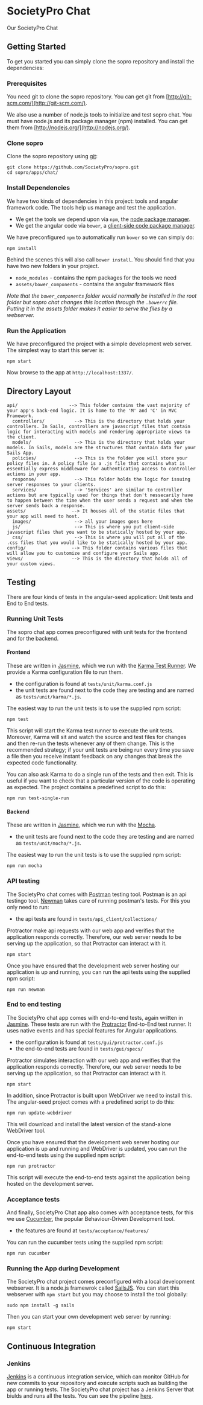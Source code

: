 # SocietyPro Chat

Our SocietyPro Chat


## Getting Started

To get you started you can simply clone the sopro repository and install the dependencies:

### Prerequisites

You need git to clone the sopro repository. You can get git from
[http://git-scm.com/](http://git-scm.com/).

We also use a number of node.js tools to initialize and test sopro chat. You must have node.js and
its package manager (npm) installed.  You can get them from [http://nodejs.org/](http://nodejs.org/).

### Clone sopro

Clone the sopro repository using [git][git]:

```
git clone https://github.com/SocietyPro/sopro.git
cd sopro/apps/chat/
```

### Install Dependencies

We have two kinds of dependencies in this project: tools and angular framework code.  The tools help
us manage and test the application.

* We get the tools we depend upon via `npm`, the [node package manager][npm].
* We get the angular code via `bower`, a [client-side code package manager][bower].

We have preconfigured `npm` to automatically run `bower` so we can simply do:

```
npm install
```

Behind the scenes this will also call `bower install`.  You should find that you have two new
folders in your project.

* `node_modules` - contains the npm packages for the tools we need
* `assets/bower_components` - contains the angular framework files

*Note that the `bower_components` folder would normally be installed in the root folder but
sopro chat changes this location through the `.bowerrc` file.  Putting it in the assets folder makes
it easier to serve the files by a webserver.*

### Run the Application

We have preconfigured the project with a simple development web server.  The simplest way to start
this server is:

```
npm start
```

Now browse to the app at `http://localhost:1337/`.



## Directory Layout

```
api/                   --> This folder contains the vast majority of your app's back-end logic. It is home to the 'M' and 'C' in MVC Framework.
  controllers/           --> This is the directory that holds your controllers. In Sails, controllers are javascript files that contain logic for interacting with models and rendering appropriate views to the client.
  models/                --> This is the directory that holds your models. In Sails, models are the structures that contain data for your Sails App.
  policies/              --> This is the folder you will store your policy files in. A policy file is a .js file that contains what is essentially express middleware for authenticating access to controller actions in your app.
  response/              --> This folder holds the logic for issuing server responses to your clients.
  services/              --> 'Services' are similar to controller actions but are typically used for things that don't nessecarily have to happen between the time when the user sends a request and when the server sends back a response.
assets/                 --> It houses all of the static files that your app will need to host.
  images/                --> all your images goes here
  js/                    --> This is where you put client-side javascript files that you want to be statically hosted by your app.
  css/                   --> This is where you will put all of the .css files that you would like to be statically hosted by your app.
config/                 --> This folder contains various files that will allow you to customize and configure your Sails app.
views/                  --> This is the directory that holds all of your custom views.
```

## Testing

There are four kinds of tests in the angular-seed application: Unit tests and End to End tests.

### Running Unit Tests

The sopro chat app comes preconfigured with unit tests for the frontend and for the backend.

#### Frontend

These are written in [Jasmine][jasmine], which we run with the [Karma Test Runner][karma]. We provide a Karma
configuration file to run them.

* the configuration is found at `tests/unit/karma.conf.js`
* the unit tests are found next to the code they are testing and are named as `tests/unit/karma/*.js`.

The easiest way to run the unit tests is to use the supplied npm script:

```
npm test
```

This script will start the Karma test runner to execute the unit tests. Moreover, Karma will sit and
watch the source and test files for changes and then re-run the tests whenever any of them change.
This is the recommended strategy; if your unit tests are being run every time you save a file then
you receive instant feedback on any changes that break the expected code functionality.

You can also ask Karma to do a single run of the tests and then exit.  This is useful if you want to
check that a particular version of the code is operating as expected.  The project contains a
predefined script to do this:

```
npm run test-single-run
```

#### Backend

These are written in [Jasmine][jasmine], which we run with the [Mocha][mocha]. 

* the unit tests are found next to the code they are testing and are named as `tests/unit/mocha/*.js`.

The easiest way to run the unit tests is to use the supplied npm script:

```
npm run mocha
```

### API testing

The SocietyPro chat comes with [Postman][postman] testing tool. Postman is an api testingo tool. [Newman][newman] takes care of running postman's tests. For this you only need to run:

* the api tests are found in `tests/api_client/collections/`

Protractor make api requests with our web app and verifies that the application responds
correctly. Therefore, our web server needs to be serving up the application, so that Protractor
can interact with it.

```
npm start
```

Once you have ensured that the development web server hosting our application is up and running, you can run the api tests using the supplied npm script:

```
npm run newman
```


### End to end testing

The SocietyPro chat app comes with end-to-end tests, again written in [Jasmine][jasmine]. These tests
are run with the [Protractor][protractor] End-to-End test runner.  It uses native events and has
special features for Angular applications.

* the configuration is found at `tests/gui/protractor.conf.js`
* the end-to-end tests are found in `tests/gui/specs/`

Protractor simulates interaction with our web app and verifies that the application responds
correctly. Therefore, our web server needs to be serving up the application, so that Protractor
can interact with it.

```
npm start
```

In addition, since Protractor is built upon WebDriver we need to install this.  The angular-seed
project comes with a predefined script to do this:

```
npm run update-webdriver
```

This will download and install the latest version of the stand-alone WebDriver tool.

Once you have ensured that the development web server hosting our application is up and running
and WebDriver is updated, you can run the end-to-end tests using the supplied npm script:

```
npm run protractor
```

This script will execute the end-to-end tests against the application being hosted on the
development server.

### Acceptance tests

And finally, SocietyPro Chat app also comes with acceptance tests, for this we use [Cucumber][cucumber], the popular Behaviour-Driven Development tool.

* the features are found at `tests/acceptance/features/`

You can run the cucumber tests using the supplied npm script:

```
npm run cucumber
```

### Running the App during Development

The SocietyPro chat project comes preconfigured with a local development webserver.  It is a node.js
framewrok called [SailsJS][sailsjs].  You can start this webserver with `npm start` but you may choose to
install the tool globally:

```
sudo npm install -g sails
```

Then you can start your own development web server by
running:

```
npm start
```

## Continuous Integration

### Jenkins

[Jenkins][jenkins] is a continuous integration service, which can monitor GitHub for new commits
to your repository and execute scripts such as building the app or running tests. The SocietyPro
chat project has a Jenkins Server that biulds and runs all the tests. You can see the pipeline [here](http://ci.societypro.org:8080/view/huevon_tests/).

[git]: http://git-scm.com/
[bower]: http://bower.io
[npm]: https://www.npmjs.org/
[node]: http://nodejs.org
[protractor]: https://github.com/angular/protractor
[jasmine]: http://jasmine.github.io
[karma]: http://karma-runner.github.io
[jenkins]: https://travis-ci.org/
[sailsjs]: http://sailsjs.org/#/
[cucumber]: https://cukes.info/
[mocha]: http://mochajs.org/
[postman]: http://www.getpostman.com/
[newman]: https://github.com/a85/Newman